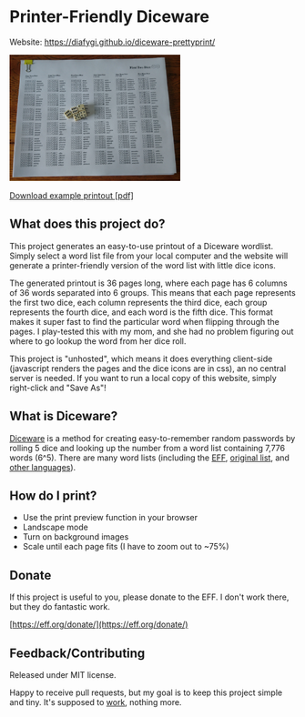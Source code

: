 # Printer-Friendly Diceware

Website: https://diafygi.github.io/diceware-prettyprint/

<img src="files/diceware_printout_photo.jpg" title="Photo of example printout" width="300">

[Download example printout [pdf]](files/eff_diceware.pdf)

## What does this project do?

This project generates an easy-to-use printout of a Diceware wordlist. Simply
select a word list file from your local computer and the website will generate
a printer-friendly version of the word list with little dice icons.

The generated printout is 36 pages long, where each page has 6 columns of 36
words separated into 6 groups. This means that each page represents the first two
dice, each column represents the third dice, each group represents the fourth
dice, and each word is the fifth dice. This format makes it super fast to find
the particular word when flipping through the pages. I play-tested this with my
mom, and she had no problem figuring out where to go lookup the word from her
dice roll.

This project is "unhosted", which means it does everything client-side
(javascript renders the pages and the dice icons are in css), an no central
server is needed. If you want to run a local copy of this website, simply
right-click and "Save As"!

## What is Diceware?

[Diceware](https://en.wikipedia.org/wiki/Diceware) is a method for creating easy-to-remember
random passwords by rolling 5 dice and looking up the number from a word list containing
7,776 words (6^5). There are many word lists
(including the [EFF](https://www.eff.org/deeplinks/2016/07/new-wordlists-random-passphrases),
[original list](http://world.std.com/~reinhold/diceware.html),
and [other languages](http://world.std.com/~reinhold/diceware.html#Diceware%20in%20Other%20Languages|outline)).

## How do I print?

* Use the print preview function in your browser
* Landscape mode
* Turn on background images
* Scale until each page fits (I have to zoom out to ~75%)

## Donate

If this project is useful to you, please donate to the EFF. I don't work there,
but they do fantastic work.

[https://eff.org/donate/](https://eff.org/donate/)

## Feedback/Contributing

Released under MIT license.

Happy to receive pull requests, but my goal is to keep this project simple and
tiny. It's supposed to [work](http://motherfuckingwebsite.com/), nothing more.

